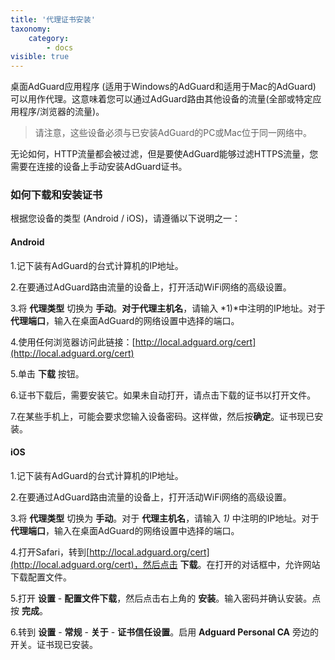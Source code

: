 ```yaml
---
title: '代理证书安装'
taxonomy:
    category:
        - docs
visible: true
---
```


桌面AdGuard应用程序 (适用于Windows的AdGuard和适用于Mac的AdGuard) 可以用作代理。这意味着您可以通过AdGuard路由其他设备的流量(全部或特定应用程序/浏览器的流量)。

>请注意，这些设备必须与已安装AdGuard的PC或Mac位于同一网络中。

无论如何，HTTP流量都会被过滤，但是要使AdGuard能够过滤HTTPS流量，您需要在连接的设备上手动安装AdGuard证书。

### 如何下载和安装证书

根据您设备的类型 (Android / iOS)，请遵循以下说明之一：

#### Android

1.记下装有AdGuard的台式计算机的IP地址。

2.在要通过AdGuard路由流量的设备上，打开活动WiFi网络的高级设置。

3.将 **代理类型** 切换为 **手动**。**对于代理主机名**，请输入 *1)*中注明的IP地址。对于 **代理端口**，输入在桌面AdGuard的网络设置中选择的端口。

4.使用任何浏览器访问此链接：[http://local.adguard.org/cert](http://local.adguard.org/cert)

5.单击 **下载** 按钮。

6.证书下载后，需要安装它。如果未自动打开，请点击下载的证书以打开文件。

7.在某些手机上，可能会要求您输入设备密码。这样做，然后按**确定**。证书现已安装。

#### iOS

1.记下装有AdGuard的台式计算机的IP地址。

2.在要通过AdGuard路由流量的设备上，打开活动WiFi网络的高级设置。

3.将 **代理类型** 切换为 **手动**。对于 **代理主机名**，请输入 *1)* 中注明的IP地址。对于 **代理端口**，输入在桌面AdGuard的网络设置中选择的端口。

4.打开Safari，转到[http://local.adguard.org/cert](http://local.adguard.org/cert)，然后点击 **下载**。在打开的对话框中，允许网站下载配置文件。

5.打开 **设置** - **配置文件下载**，然后点击右上角的 **安装**。输入密码并确认安装。点按 **完成**。

6.转到 **设置** - **常规** - **关于** - **证书信任设置**。启用 **Adguard Personal CA** 旁边的开关。证书现已安装。
